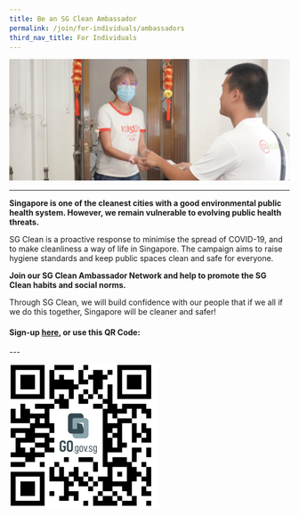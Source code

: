 ```yaml
---
title: Be an SG Clean Ambassador
permalink: /join/for-individuals/ambassadors
third_nav_title: For Individuals
---
```


![SG Clean Ambassadors](/images/volunteer.jpg)

---

**Singapore is one of the cleanest cities with a good environmental public health system. However, we remain vulnerable to evolving public health threats.**
 
SG Clean is a proactive response to minimise the spread of COVID-19, and to make cleanliness a way of life in Singapore. The campaign aims to raise hygiene standards and keep public spaces clean and safe for everyone.
 
**Join our SG Clean Ambassador Network and help to promote the SG Clean habits and social norms.** 

Through SG Clean, we will build confidence with our people that if we all if we do this together, Singapore will be cleaner and safer!

#### Sign-up [here](https://go.gov.sg/rz3cer), or use this QR Code:<br>

--- <br>

![SG Clean Ambassadors](/images/volunteer-qr.png)
